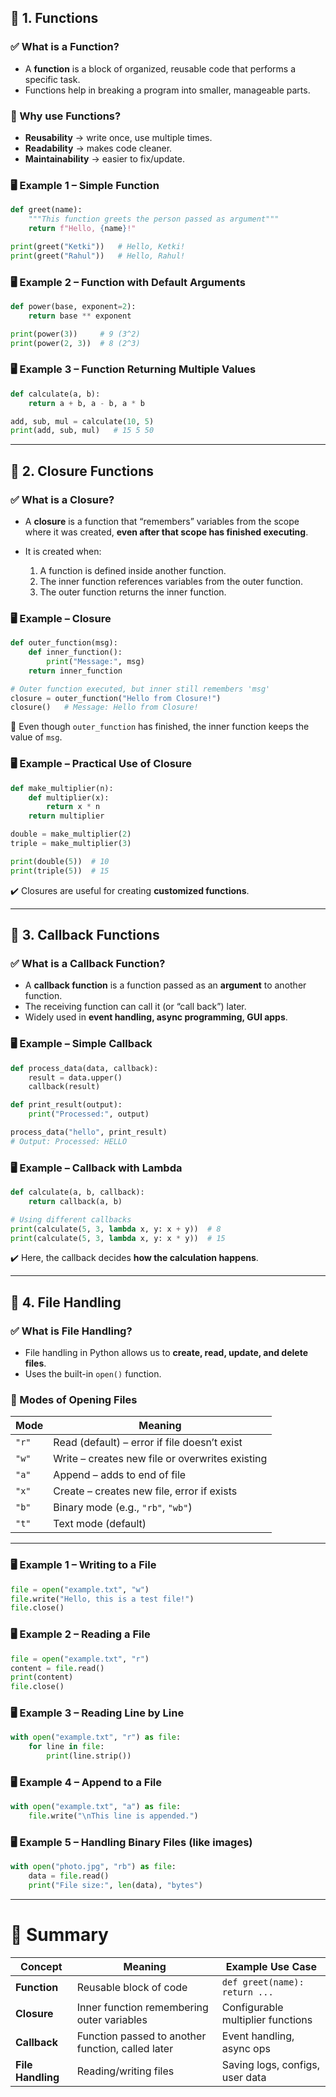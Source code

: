 ## 🔹 1. Functions

### ✅ What is a Function?

* A **function** is a block of organized, reusable code that performs a specific task.
* Functions help in breaking a program into smaller, manageable parts.

### 🧠 Why use Functions?

* **Reusability** → write once, use multiple times.
* **Readability** → makes code cleaner.
* **Maintainability** → easier to fix/update.

### 🖥 Example 1 – Simple Function

```python
def greet(name):
    """This function greets the person passed as argument"""
    return f"Hello, {name}!"

print(greet("Ketki"))   # Hello, Ketki!
print(greet("Rahul"))   # Hello, Rahul!
```

### 🖥 Example 2 – Function with Default Arguments

```python
def power(base, exponent=2):
    return base ** exponent

print(power(3))     # 9 (3^2)
print(power(2, 3))  # 8 (2^3)
```

### 🖥 Example 3 – Function Returning Multiple Values

```python
def calculate(a, b):
    return a + b, a - b, a * b

add, sub, mul = calculate(10, 5)
print(add, sub, mul)   # 15 5 50
```

---

## 🔹 2. Closure Functions

### ✅ What is a Closure?

* A **closure** is a function that “remembers” variables from the scope where it was created, **even after that scope has finished executing**.
* It is created when:

  1. A function is defined inside another function.
  2. The inner function references variables from the outer function.
  3. The outer function returns the inner function.

### 🖥 Example – Closure

```python
def outer_function(msg):
    def inner_function():
        print("Message:", msg)
    return inner_function

# Outer function executed, but inner still remembers 'msg'
closure = outer_function("Hello from Closure!")
closure()   # Message: Hello from Closure!
```

🔑 Even though `outer_function` has finished, the inner function keeps the value of `msg`.

### 🖥 Example – Practical Use of Closure

```python
def make_multiplier(n):
    def multiplier(x):
        return x * n
    return multiplier

double = make_multiplier(2)
triple = make_multiplier(3)

print(double(5))  # 10
print(triple(5))  # 15
```

✔️ Closures are useful for creating **customized functions**.

---

## 🔹 3. Callback Functions

### ✅ What is a Callback Function?

* A **callback function** is a function passed as an **argument** to another function.
* The receiving function can call it (or “call back”) later.
* Widely used in **event handling, async programming, GUI apps**.

### 🖥 Example – Simple Callback

```python
def process_data(data, callback):
    result = data.upper()
    callback(result)

def print_result(output):
    print("Processed:", output)

process_data("hello", print_result)
# Output: Processed: HELLO
```

### 🖥 Example – Callback with Lambda

```python
def calculate(a, b, callback):
    return callback(a, b)

# Using different callbacks
print(calculate(5, 3, lambda x, y: x + y))  # 8
print(calculate(5, 3, lambda x, y: x * y))  # 15
```

✔️ Here, the callback decides **how the calculation happens**.

---

## 🔹 4. File Handling

### ✅ What is File Handling?

* File handling in Python allows us to **create, read, update, and delete files**.
* Uses the built-in `open()` function.

### 📂 Modes of Opening Files

| Mode  | Meaning                                         |
| ----- | ----------------------------------------------- |
| `"r"` | Read (default) – error if file doesn’t exist    |
| `"w"` | Write – creates new file or overwrites existing |
| `"a"` | Append – adds to end of file                    |
| `"x"` | Create – creates new file, error if exists      |
| `"b"` | Binary mode (e.g., `"rb"`, `"wb"`)              |
| `"t"` | Text mode (default)                             |

---

### 🖥 Example 1 – Writing to a File

```python
file = open("example.txt", "w")
file.write("Hello, this is a test file!")
file.close()
```

### 🖥 Example 2 – Reading a File

```python
file = open("example.txt", "r")
content = file.read()
print(content)
file.close()
```

### 🖥 Example 3 – Reading Line by Line

```python
with open("example.txt", "r") as file:
    for line in file:
        print(line.strip())
```

### 🖥 Example 4 – Append to a File

```python
with open("example.txt", "a") as file:
    file.write("\nThis line is appended.")
```

### 🖥 Example 5 – Handling Binary Files (like images)

```python
with open("photo.jpg", "rb") as file:
    data = file.read()
    print("File size:", len(data), "bytes")
```

---

# 📝 Summary

| Concept           | Meaning                                           | Example Use Case                  |
| ----------------- | ------------------------------------------------- | --------------------------------- |
| **Function**      | Reusable block of code                            | `def greet(name): return ...`     |
| **Closure**       | Inner function remembering outer variables        | Configurable multiplier functions |
| **Callback**      | Function passed to another function, called later | Event handling, async ops         |
| **File Handling** | Reading/writing files                             | Saving logs, configs, user data   |
